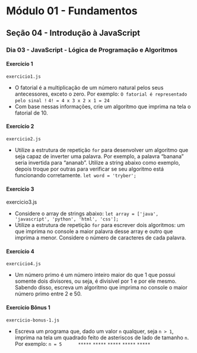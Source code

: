 # Módulo 01 - Fundamentos
## Seção 04 - Introdução à JavaScript
### Dia 03 - JavaScript - Lógica de Programação e Algoritmos

#### Exercício 1

    exercicio1.js

- O fatorial é a multiplicação de um número natural pelos seus antecessores, exceto o zero. Por exemplo:
`O fatorial é representado pelo sinal !`
`4! = 4 x 3 x 2 x 1 = 24`
- Com base nessas informações, crie um algoritmo que imprima na tela o fatorial de 10.

#### Exercício 2

    exercicio2.js

- Utilize a estrutura de repetição `for` para desenvolver um algoritmo que seja capaz de inverter uma palavra. Por exemplo, a palavra “banana” seria invertida para “ananab”. Utilize a string abaixo como exemplo, depois troque por outras para verificar se seu algoritmo está funcionando corretamente.
`let word = 'tryber';`

#### Exercício 3

   exercicio3.js

- Considere o array de strings abaixo:
`let array = ['java', 'javascript', 'python', 'html', 'css'];`
- Utilize a estrutura de repetição `for` para escrever dois algoritmos: um que imprima no console a maior palavra desse array e outro que imprima a menor. Considere o número de caracteres de cada palavra.

#### Exercício 4

    exercicio4.js

- Um número primo é um número inteiro maior do que 1 que possui somente dois divisores, ou seja, é divisível por 1 e por ele mesmo. Sabendo disso, escreva um algoritmo que imprima no console o maior número primo entre 2 e 50.

#### Exercício Bônus 1

    exercicio-bonus-1.js

- Escreva um programa que, dado um valor `n` qualquer, seja `n > 1`, imprima na tela um quadrado feito de asteriscos de lado de tamanho `n`. Por exemplo:
`n = 5`
`     `
`*****`
`*****`
`*****`
`*****`
`*****`